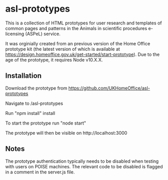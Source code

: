 # asl-prototypes

This is a collection of HTML prototypes for user research and templates of common pages and patterns in the Animals in scientific procedures e-licensing (ASPeL) service.

It was orginially created from an previous version of the Home Office prototype kit (the latest version of which is available at https://design.homeoffice.gov.uk/get-started/start-prototype). Due to the age of the prototype, it requires Node v10.X.X.


## Installation

Download the prototype from https://github.com/UKHomeOffice/asl-prototypes

Navigate to /asl-prototypes

Run "npm install" install

To start the prototype run "node start"

The prototype will then be visible on http://localhost:3000

## Notes

The prototype authentication typically needs to be disabled when testing with users on POISE machines. The relevant code to be disabled is flagged in a comment in the server.js file.